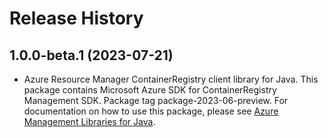# Release History

## 1.0.0-beta.1 (2023-07-21)

- Azure Resource Manager ContainerRegistry client library for Java. This package contains Microsoft Azure SDK for ContainerRegistry Management SDK.  Package tag package-2023-06-preview. For documentation on how to use this package, please see [Azure Management Libraries for Java](https://aka.ms/azsdk/java/mgmt).
